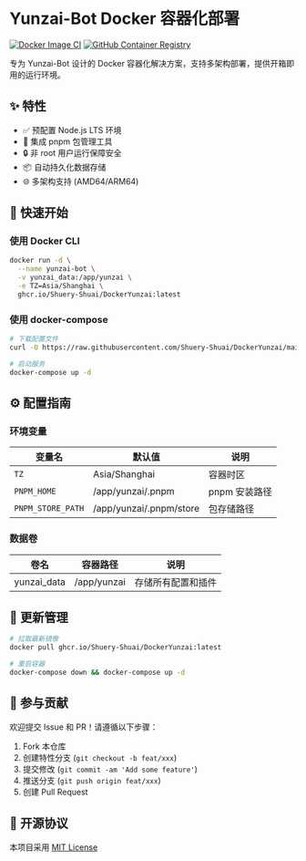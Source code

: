 # Yunzai-Bot Docker 容器化部署

[![Docker Image CI](https://github.com/Shuery-Shuai/DockerYunzai/actions/workflows/docker.yml/badge.svg)](https://github.com/Shuery-Shuai/DockerYunzai/actions)
[![GitHub Container Registry](https://img.shields.io/badge/Container%20Registry-GHCR-blue)](https://github.com/Shuery-Shuai/DockerYunzai/pkgs/container/DockerYunzai)

专为 Yunzai-Bot 设计的 Docker 容器化解决方案，支持多架构部署，提供开箱即用的运行环境。

## ✨ 特性

- ✅ 预配置 Node.js LTS 环境
- 🚀 集成 pnpm 包管理工具
- 🔒 非 root 用户运行保障安全
- 📦 自动持久化数据存储
- 🌐 多架构支持 (AMD64/ARM64)

## 🚀 快速开始

### 使用 Docker CLI

```bash
docker run -d \
  --name yunzai-bot \
  -v yunzai_data:/app/yunzai \
  -e TZ=Asia/Shanghai \
  ghcr.io/Shuery-Shuai/DockerYunzai:latest
```

### 使用 docker-compose

```bash
# 下载配置文件
curl -O https://raw.githubusercontent.com/Shuery-Shuai/DockerYunzai/main/docker-compose.yml

# 启动服务
docker-compose up -d
```

## ⚙️ 配置指南

### 环境变量

| 变量名            | 默认值                  | 说明          |
| ----------------- | ----------------------- | ------------- |
| `TZ`              | Asia/Shanghai           | 容器时区      |
| `PNPM_HOME`       | /app/yunzai/.pnpm       | pnpm 安装路径 |
| `PNPM_STORE_PATH` | /app/yunzai/.pnpm/store | 包存储路径    |

### 数据卷

| 卷名        | 容器路径    | 说明               |
| ----------- | ----------- | ------------------ |
| yunzai_data | /app/yunzai | 存储所有配置和插件 |

## 🔄 更新管理

```bash
# 拉取最新镜像
docker pull ghcr.io/Shuery-Shuai/DockerYunzai:latest

# 重启容器
docker-compose down && docker-compose up -d
```

## 🤝 参与贡献

欢迎提交 Issue 和 PR！请遵循以下步骤：

1. Fork 本仓库
2. 创建特性分支 (`git checkout -b feat/xxx`)
3. 提交修改 (`git commit -am 'Add some feature'`)
4. 推送分支 (`git push origin feat/xxx`)
5. 创建 Pull Request

## 📄 开源协议

本项目采用 [MIT License](LICENSE)
